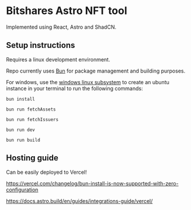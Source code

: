 # Bitshares Astro NFT tool

Implemented using React, Astro and ShadCN.

## Setup instructions

Requires a linux development environment.

Repo currently uses [Bun](https://bun.sh/) for package management and building purposes.

For windows, use the [windows linux subsystem](https://learn.microsoft.com/en-us/windows/wsl/install) to create an ubuntu instance in your terminal to run the following commands:

`bun install`

`bun run fetchAssets`

`bun run fetchIssuers`

`bun run dev`

`bun run build`

## Hosting guide

Can be easily deployed to Vercel!

https://vercel.com/changelog/bun-install-is-now-supported-with-zero-configuration

https://docs.astro.build/en/guides/integrations-guide/vercel/
